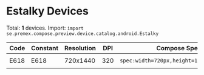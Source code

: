 # Estalky Devices

Total: **1** devices. Import: `import se.premex.compose.preview.device.catalog.android.Estalky`

| Code | Constant | Resolution | DPI | Compose Spec | Preview Usage |
|------|----------|------------|-----|-------------|---------------|
| E618 | E618 | 720x1440 | 320 | `spec:width=720px,height=1440px,dpi=320` | `@Preview(device = Estalky.E618)` |

<!-- Generated automatically. Do not edit manually. -->
